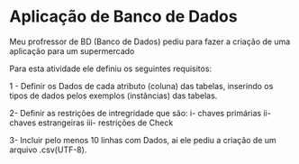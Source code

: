 # Aplicação de Banco de Dados
 Meu profressor de BD (Banco de Dados) pediu para fazer a criação de uma aplicação para um supermercado

Para esta atividade ele definiu os seguintes requisitos:

1 - Definir os Dados de cada atributo (coluna) das tabelas, inserindo os tipos de dados pelos exemplos (instâncias) das tabelas.

2- Definir as restrições de intregridade que são:
    i- chaves primárias
    ii- chaves estrangeiras
    iii- restrições de Check

3- Incluir pelo menos 10 linhas com Dados, ai ele pediu a criação de um arquivo .csv(UTF-8).
